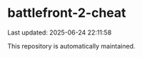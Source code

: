 # battlefront-2-cheat

Last updated: 2025-06-24 22:11:58

This repository is automatically maintained.
